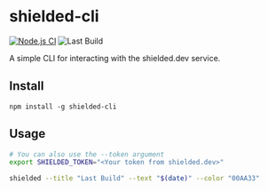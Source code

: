 # shielded-cli

[![Node.js CI](https://github.com/ShieldedDotDev/shielded-cli-js/actions/workflows/ci.yml/badge.svg)](https://github.com/ShieldedDotDev/shielded-cli-js/actions/workflows/ci.yml) ![Last Build](https://img.shielded.dev/s/cli)

A simple CLI for interacting with the shielded.dev service.

## Install

```
npm install -g shielded-cli
```

## Usage

```bash
# You can also use the --token argument
export SHIELDED_TOKEN="<Your token from shielded.dev>"

shielded --title "Last Build" --text "$(date)" --color "00AA33"
```
